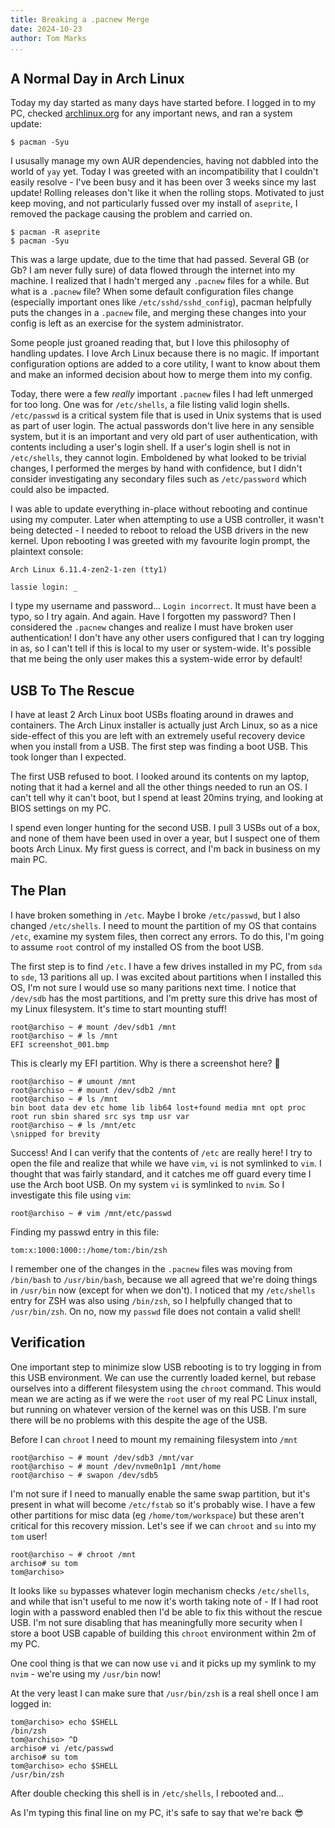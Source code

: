 ```yaml
---
title: Breaking a .pacnew Merge
date: 2024-10-23
author: Tom Marks
...
```


## A Normal Day in Arch Linux 

Today my day started as many days have started before. I logged in to my PC, checked [archlinux.org](https://archlinux.org) for
any important news, and ran a system update:

```shell
$ pacman -Syu
```

I ususally manage my own AUR dependencies, having not dabbled into the world of `yay` yet. Today
I was greeted with an incompatibility that I couldn't easily resolve - I've been busy and it has
been over 3 weeks since my last update! Rolling releases don't like it when the rolling stops.
Motivated to just keep moving, and not particularly fussed over my install of `aseprite`, I removed the package
causing the problem and carried on.

```shell
$ pacman -R aseprite
$ pacman -Syu
```

This was a large update, due to the time that had passed. Several GB (or Gb? I am never fully sure)
of data flowed through the internet into my machine. I realized that I hadn't merged any `.pacnew` files
for a while. But what is a `.pacnew` file? When some default configuration files change (especially important ones
like `/etc/sshd/sshd_config`), pacman helpfully puts the changes in a `.pacnew` file, and merging these
changes into your config is left as an exercise for the system administrator.

Some people just groaned reading that, but I love this philosophy of handling updates. 
I love Arch Linux because there is no magic. If important configuration options are added to a core utility, 
I want to know about them and make an informed decision about how to merge them into my config.

Today, there were a few _really_ important `.pacnew` files I had left unmerged for too long. One was
for `/etc/shells`, a file listing valid login shells. `/etc/passwd` is a critical system file that is used in Unix systems that is used as part of user login.
The actual passwords don't live here in any sensible system, but it is an important and very old part
of user authentication, with contents including a user's login shell. If a user's login shell is not in `/etc/shells`, they cannot login. Emboldened by what looked to be trivial changes, I performed the merges by hand
with confidence, but I didn't consider investigating any secondary files such as `/etc/password` which could also be impacted.

I was able to update everything in-place without rebooting and continue using my computer. 
Later when attempting to use a USB controller, it wasn't being detected - I needed to reboot to reload
the USB drivers in the new kernel. Upon rebooting I was greeted with my favourite login prompt, the 
plaintext console:

```shell
Arch Linux 6.11.4-zen2-1-zen (tty1)

lassie login: _
```

I type my username and password... `Login incorrect`. It must have been a typo, so I try again. And again.
Have I forgotten my password? Then I considered the `.pacnew` changes and realize I must have broken user authentication!
I don't have any other users configured that I can try logging in as, so I can't tell if this is local to
my user or system-wide. It's possible that me being the only user makes this a system-wide error by default!

## USB To The Rescue

I have at least 2 Arch Linux boot USBs floating around in drawes and containers. The Arch Linux
installer is actually just Arch Linux, so as a nice 
side-effect of this you are left with an extremely useful recovery device when you install from
a USB.
The first step was finding a boot USB. This took longer than I expected.

The first USB refused to boot. I looked around its contents on my laptop, noting that it had a kernel and all the
other things needed to run an OS. I can't tell why it can't boot, but I spend at least 20mins
trying, and looking at BIOS settings on my PC.

I spend even longer hunting for the second USB. I pull 3 USBs out of a box, and none of them have been used in over a year, but
I suspect one of them boots Arch Linux. My first guess is correct, and I'm back in business on my main PC.

## The Plan

I have broken something in `/etc`. Maybe I broke `/etc/passwd`, but I also changed `/etc/shells`. I need to mount
the partition of my OS that contains `/etc`, examine my system files, then correct any errors. 
To do this, I'm going to assume `root` control of my installed OS from the boot USB.

The first step is to find `/etc`. I have a few drives installed in my PC, from `sda` to `sde`, 13 paritions all up.
I was excited about partitions when I installed this OS, I'm not sure I would use so many paritions next time.
I notice that `/dev/sdb` has the most partitions, and I'm pretty sure this drive has most of my Linux
filesystem. It's time to start mounting stuff!

```shell
root@archiso ~ # mount /dev/sdb1 /mnt
root@archiso ~ # ls /mnt
EFI screenshot_001.bmp
```

This is clearly my EFI partition. Why is there a screenshot here? 🤔

```shell
root@archiso ~ # umount /mnt
root@archiso ~ # mount /dev/sdb2 /mnt
root@archiso ~ # ls /mnt
bin boot data dev etc home lib lib64 lost+found media mnt opt proc root run sbin shared src sys tmp usr var
root@archiso ~ # ls /mnt/etc
\snipped for brevity
```

Success! And I can verify that the contents of `/etc` are really here! I try to open the file
and realize that while we have `vim`, `vi` is not symlinked to `vim`. 
I thought that was fairly standard,
and it catches me off guard every time I use the Arch boot USB. On my system `vi` is symlinked to `nvim`. So I investigate this file using `vim`:

```shell
root@archiso ~ # vim /mnt/etc/passwd
```

Finding my passwd entry in this file:

```
tom:x:1000:1000::/home/tom:/bin/zsh
```

I remember one of the changes in the `.pacnew` files was moving from `/bin/bash` to `/usr/bin/bash`,
because we all agreed that we're doing things in `/usr/bin` now (except for when we don't). I noticed
that my `/etc/shells` entry for ZSH was also using `/bin/zsh`, so I helpfully changed that to `/usr/bin/zsh`.
On no, now my `passwd` file does not contain a valid shell!

## Verification

One important step to minimize slow USB rebooting is to try logging in from this USB environment.
We can use the currently loaded kernel, but rebase ourselves into a different filesystem using the `chroot`
command. This would mean we are acting as if we were the `root` user of my real PC Linux install, but 
running on whatever version of the kernel was on this USB. I'm sure there will be no problems with this
despite the age of the USB.

Before I can `chroot` I need to mount my remaining filesystem into `/mnt`

```shell
root@archiso ~ # mount /dev/sdb3 /mnt/var
root@archiso ~ # mount /dev/nvme0n1p1 /mnt/home
root@archiso ~ # swapon /dev/sdb5
```

I'm not sure if I need to manually enable the same swap partition, but it's present in what will
become `/etc/fstab` so it's probably wise. I have a few other partitions for misc data (eg `/home/tom/workspace`) 
but these aren't critical for this recovery mission. Let's see if we can `chroot` and `su` into my `tom`
user!

```shell
root@archiso ~ # chroot /mnt
archiso# su tom
tom@archiso> 
```

It looks like `su` bypasses whatever login mechanism checks `/etc/shells`, 
and while that isn't useful to me now it's worth taking note of - If I had root login with a password
enabled then I'd be able to fix this without the rescue USB. I'm not sure disabling that has meaningfully more security when
I store a boot USB capable of building this `chroot` environment within 2m of my PC.

One cool thing is that we can now use `vi` and it picks up my symlink to my `nvim` - we're using my `/usr/bin` now!

At the very least I can make sure that `/usr/bin/zsh` is a real shell once I am logged in:
```shell
tom@archiso> echo $SHELL
/bin/zsh
tom@archiso> ^D
archiso# vi /etc/passwd
archiso# su tom
tom@archiso> echo $SHELL
/usr/bin/zsh
```

After double checking this shell is in `/etc/shells`, I rebooted and...

As I'm typing this final line on my PC, it's safe to say that we're back 😎

